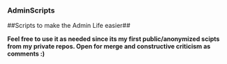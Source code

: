 ### AdminScripts ###
##Scripts to make the Admin Life easier## 

**Feel free to use it as needed since its my first public/anonymized scipts from my private repos.
Open for merge and constructive criticism as comments :)**

